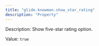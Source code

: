 ```yaml
---
title: "glide.knowman.show_star_rating"
description: "Property"
---
```


Description: Show five-star rating option.

Value: `true`